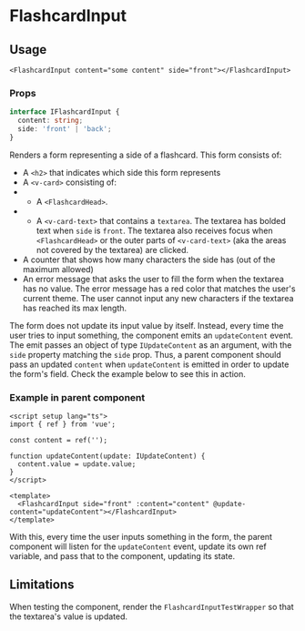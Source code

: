 # FlashcardInput

## Usage
```vue
<FlashcardInput content="some content" side="front"></FlashcardInput>
```
### Props
```typescript
interface IFlashcardInput {
  content: string;
  side: 'front' | 'back';
}
```

Renders a form representing a side of a flashcard. This form consists of:

* A ``<h2>`` that indicates which side this form represents
* A ``<v-card>`` consisting of:
* * A ``<FlashcardHead>``.
* * A ``<v-card-text>`` that contains a ``textarea``. The textarea has bolded text when ``side`` is ``front``. The textarea also receives focus when ``<FlashcardHead>`` or the outer parts of ``<v-card-text>`` (aka the areas not covered by the textarea) are clicked.
* A counter that shows how many characters the side has (out of the maximum allowed)
* An error message that asks the user to fill the form when the textarea has no value. The error message has a red color that matches the user's current theme. The user cannot input any new characters if the textarea has reached its max length.

The form does not update its input value by itself. Instead, every time the user tries to input something, the component emits an ``updateContent`` event. The emit passes an object of type ``IUpdateContent`` as an argument, with the ``side`` property matching the ``side`` prop. Thus, a parent component should pass an updated ``content`` when ``updateContent`` is emitted in order to update the form's field. Check the example below to see this in action.

### Example in parent component

```vue
<script setup lang="ts">
import { ref } from 'vue';

const content = ref('');

function updateContent(update: IUpdateContent) {
  content.value = update.value;
}
</script>

<template>
  <FlashcardInput side="front" :content="content" @update-content="updateContent"></FlashcardInput>
</template>
```

With this, every time the user inputs something in the form, the parent component will listen for the ``updateContent`` event, update its own ref variable, and pass that to the component, updating its state.

## Limitations
When testing the component, render the ``FlashcardInputTestWrapper`` so that the textarea's value is updated.